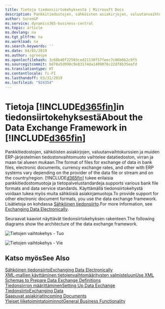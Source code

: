 ```yaml
---
title: Tietoja tiedonsiirtokehyksestä | Microsoft Docs
description: Pankkitiedostojen, sähköisten asiakirjojen, valuutanvaihtokurssien ja muiden ERP-järjestelmien tiedostonvaihtomuoto vaihtelee datatiedoston, virran ja maan tai alueen mukaan.
author: SorenGP
ms.service: dynamics365-business-central
ms.topic: article
ms.devlang: na
ms.tgt_pltfrm: na
ms.workload: na
ms.search.keywords: ''
ms.date: 04/01/2019
ms.author: sgroespe
ms.openlocfilehash: 3c68b40f22503ced21130f57feec7c06b6b2c9f5
ms.sourcegitcommit: bd78a5d990c9e83174da1409076c22df8b35eafd
ms.translationtype: HT
ms.contentlocale: fi-FI
ms.lasthandoff: 03/31/2019
ms.locfileid: "924354"
---
```

# <a name="about-the-data-exchange-framework-in-included365finincludesd365finmdmd"></a><span data-ttu-id="5e398-103">Tietoja [!INCLUDE[d365fin](includes/d365fin_md.md)]in tiedonsiirtokehyksestä</span><span class="sxs-lookup"><span data-stu-id="5e398-103">About the Data Exchange Framework in [!INCLUDE[d365fin](includes/d365fin_md.md)]</span></span>
<span data-ttu-id="5e398-104">Pankkitiedostojen, sähköisten asiakirjojen, valuutanvaihtokurssien ja muiden ERP-järjestelmien tiedostonvaihtomuoto vaihtelee datatiedoston, virran ja maan tai alueen mukaan.</span><span class="sxs-lookup"><span data-stu-id="5e398-104">The format of files for exchange of data in bank files, electronic documents, currency exchange rates, and other with ERP systems vary depending on the provider of the data file or stream and on the country/region.</span></span> [!INCLUDE[d365fin](includes/d365fin_md.md)] <span data-ttu-id="5e398-105">tukee erilaisia pankkitiedostomuotoja ja tietopalvelustandardeja.</span><span class="sxs-lookup"><span data-stu-id="5e398-105">supports various bank file formats and data service standards.</span></span> <span data-ttu-id="5e398-106">Käyttämällä tiedonsiirtokehystä voidaan tukea myös muita sähköisiä asiakirjamuotoja.</span><span class="sxs-lookup"><span data-stu-id="5e398-106">To provide support for other electronic document formats, you use the data exchange framework.</span></span> <span data-ttu-id="5e398-107">Lisätietoja on kohdassa [Sähköinen tiedonsiirto](across-data-exchange.md).</span><span class="sxs-lookup"><span data-stu-id="5e398-107">For more information, see [Exchanging Data Electronically](across-data-exchange.md).</span></span>    

 <span data-ttu-id="5e398-108">Seuraavat kaaviot näyttävät tiedonsiirtokehyksen rakenteen.</span><span class="sxs-lookup"><span data-stu-id="5e398-108">The following diagrams show the architecture of the data exchange framework.</span></span>  

 ![Tietojen vaihtokehys &#45; Tuo](media/across-data-exchange/dataexchangeframework_import.png)  

 ![Tietojen vaihtokehys &#45; Vie](media/across-data-exchange/dataexchangeframework_export.png)  

## <a name="see-also"></a><span data-ttu-id="5e398-111">Katso myös</span><span class="sxs-lookup"><span data-stu-id="5e398-111">See Also</span></span>  
[<span data-ttu-id="5e398-112">Sähköinen tiedonsiirto</span><span class="sxs-lookup"><span data-stu-id="5e398-112">Exchanging Data Electronically</span></span>](across-data-exchange.md)  
[<span data-ttu-id="5e398-113">XML-mallien käyttäminen tietojenvaihtomääritysten valmisteluun</span><span class="sxs-lookup"><span data-stu-id="5e398-113">Use XML Schemas to Prepare Data Exchange Definitions</span></span>](across-how-to-use-xml-schemas-to-prepare-data-exchange-definitions.md)  
[<span data-ttu-id="5e398-114">Tiedonsiirron määrittäminen</span><span class="sxs-lookup"><span data-stu-id="5e398-114">Setting Up Data Exchange</span></span>](across-set-up-data-exchange.md)  
[<span data-ttu-id="5e398-115">Tiedonsiirto</span><span class="sxs-lookup"><span data-stu-id="5e398-115">Exchanging Data</span></span>](across-exchange-data.md)  
[<span data-ttu-id="5e398-116">Saapuvat asiakirjat</span><span class="sxs-lookup"><span data-stu-id="5e398-116">Incoming Documents</span></span>](across-income-documents.md)  
[<span data-ttu-id="5e398-117">Yleiset liiketoimintatoiminnot</span><span class="sxs-lookup"><span data-stu-id="5e398-117">General Business Functionality</span></span>](ui-across-business-areas.md)  
